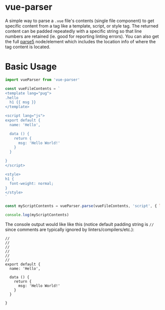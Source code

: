 # vue-parser

A simple way to parse a `.vue` file's contents (single file component) to get specific content from a
 tag like a template, script, or style tag. 
The returned content can be padded repeatedly with a specific string so that line numbers are retained
 (ie. good for reporting linting errors). You can also get the full [parse5](https://github.com/inikulin/parse5/blob/master/lib/index.d.ts#L193) 
 node/element which includes the location info of where the tag content is located. 

# Basic Usage

```javascript
import vueParser from 'vue-parser'

const vueFileContents = `
<template lang="pug">
.hello
  h1 {{ msg }}
</template>

<script lang="js">
export default {
  name: 'Hello',

  data () {
    return {
      msg: 'Hello World!'
    }
  }

}
</script>

<style>
h1 {
  font-weight: normal;
}
</style>
`

const myScriptContents = vueParser.parse(vueFileContents, 'script', { lang: ['js', 'jsx'] })

console.log(myScriptContents)

```

The console output would like like this 
(notice default padding string is `// ` since comments are typically ignored by linters/compilers/etc.):  

```text
// 
// 
// 
// 
// 
// 
export default {
  name: 'Hello',

  data () {
    return {
      msg: 'Hello World!'
    }
  }

}
```
